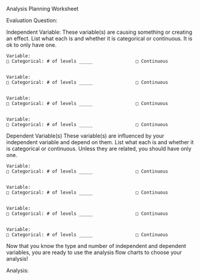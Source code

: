 Analysis Planning Worksheet

Evaluation Question:


Independent Variable:
These variable(s) are causing something or creating an effect. 
List what each is and whether it is categorical or continuous. It is ok to only have one.

    Variable:
    □ Categorical: # of levels _____                □ Continuous 


    Variable:
    □ Categorical: # of levels _____                □ Continuous


    Variable:
    □ Categorical: # of levels _____                □ Continuous


    Variable:
    □ Categorical: # of levels _____                □ Continuous
    

Dependent Variable(s)
These variable(s) are influenced by your independent variable and depend on them. 
List what each is and whether it is categorical or continuous. 
Unless they are related, you should have only one. 

    Variable:
    □ Categorical: # of levels _____                □ Continuous 


    Variable:
    □ Categorical: # of levels _____                □ Continuous


    Variable:
    □ Categorical: # of levels _____                □ Continuous


    Variable:
    □ Categorical: # of levels _____                □ Continuous



Now that you know the type and number of independent and dependent variables, you are ready to use the analysis flow charts to choose your analysis!

Analysis: 
